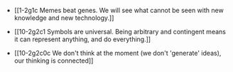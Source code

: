 - [[1-2g1c Memes beat genes. We will see what cannot be seen with new knowledge and new technology.]]
- [[10-2g2c1 Symbols are universal. Being arbitrary and contingent means it can represent anything, and do everything.]]

- [[10-2g2c0c We don't think at the moment (we don't 'generate' ideas), our thinking is connected]]
